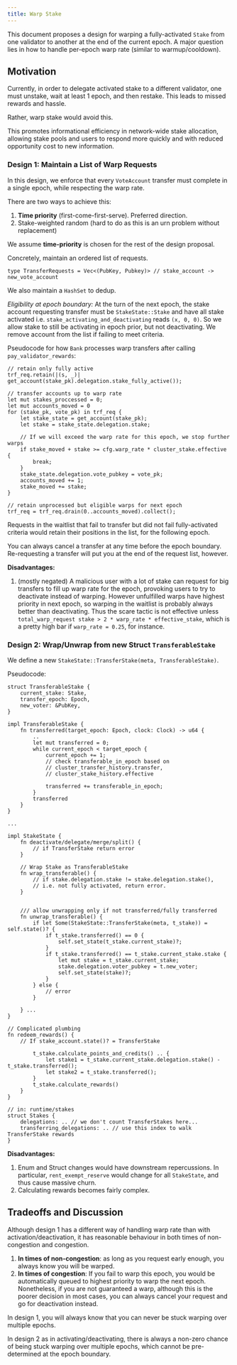 ```yaml
---
title: Warp Stake
---
```


This document proposes a design for warping a fully-activated `Stake` from one validator to another at the end of the current epoch. A major question lies in how to handle per-epoch warp rate (similar to warmup/cooldown).

## Motivation
Currently, in order to delegate activated stake to a different validator, one must unstake, wait at least 1 epoch, and then restake. This leads to missed rewards and hassle.

Rather, warp stake would avoid this.

This promotes informational efficiency in network-wide stake allocation, allowing stake pools and users to respond more quickly and with reduced opportunity cost to new information.

### Design 1: Maintain a List of Warp Requests
In this design, we enforce that every `VoteAccount` transfer must complete in a single epoch, while respecting the warp rate.

There are two ways to achieve this:
1. **Time priority** (first-come-first-serve). Preferred direction.
2. Stake-weighted random (hard to do as this is an urn problem without replacement)

We assume **time-priority** is chosen for the rest of the design proposal.


Concretely, maintain an ordered list of requests. 

`type TransferRequests = Vec<(PubKey, Pubkey)> // stake_account -> new_vote_account`

We also maintain a `HashSet` to dedup.

*Eligibility at epoch boundary:* At the turn of the next epoch, the stake account requesting transfer must be `StakeState::Stake` and have all stake activated  i.e. `stake_activating_and_deactivating` reads `(x, 0, 0)`. So we allow stake to still be activating in epoch prior, but not deactivating. We remove account from the list if failing to meet criteria. 

Pseudocode for how `Bank` processes warp transfers after calling `pay_validator_rewards`:
```
// retain only fully active
trf_req.retain(|(s, _)| get_account(stake_pk).delegation.stake_fully_active());

// transfer accounts up to warp rate
let mut stakes_proccessed = 0;
let mut accounts_moved = 0
for (stake_pk, vote_pk) in trf_req {
    let stake_state = get_account(stake_pk);
    let stake = stake_state.delegation.stake;
    
    // If we will exceed the warp rate for this epoch, we stop further warps
    if stake_moved + stake >= cfg.warp_rate * cluster_stake.effective {
        break;
    }
    stake_state.delegation.vote_pubkey = vote_pk;
    accounts_moved += 1;
    stake_moved += stake;
}

// retain unprocessed but eligible warps for next epoch
trf_req = trf_req.drain(0..accounts_moved).collect();
```

Requests in the waitlist that fail to transfer but did not fail fully-activated criteria would retain their positions in the list, for the following epoch.

You can always cancel a transfer at any time before the epoch boundary. Re-requesting a transfer will put you at the end of the request list, however.


**Disadvantages:**
1. (mostly negated) A malicious user with a lot of stake can request for big transfers to fill up warp rate for the epoch, provoking users to try to deactivate instead of warping. However unfulfilled warps have highest priority in next epoch, so warping in the waitlist is probably always better than deactivating. Thus the scare tactic is not effective unless `total_warp_request stake > 2 * warp_rate * effective_stake`, which is a pretty high bar if `warp_rate = 0.25`, for instance.

### Design 2: Wrap/Unwrap from new Struct `TransferableStake`
We define a new `StakeState::TransferStake(meta, TransferableStake)`.

Pseudocode:
```
struct TransferableStake {
    current_stake: Stake,
    transfer_epoch: Epoch,
    new_voter: &PubKey,
}

impl TransferableStake {
    fn transferred(target_epoch: Epoch, clock: Clock) -> u64 {
        ..
        let mut transferred = 0;
        while current_epoch < target_epoch {
            current_epoch += 1;
            // check transferable_in_epoch based on 
            // cluster_transfer_history.transfer, 
            // cluster_stake_history.effective

            transferred += transferable_in_epoch;
        }
        transferred
    }
}

...

impl StakeState {
    fn deactivate/delegate/merge/split() {
        // if TransferStake return error
    }
    
    // Wrap Stake as TransferableStake
    fn wrap_transferable() {
        // if stake.delegation.stake != stake.delegation.stake(), 
        // i.e. not fully activated, return error.
    }

    
    /// allow unwrapping only if not transferred/fully transferred
    fn unwrap_transferable() {
        if let Some(StakeState::TransferStake(meta, t_stake)) = self.state()? {
            if t_stake.transferred() == 0 {
                self.set_state(t_stake.current_stake)?;
            }
            if t_stake.transferred() == t_stake.current_stake.stake {
                let mut stake = t_stake.current_stake;
                stake.delegation.voter_pubkey = t.new_voter;
                self.set_state(stake)?;
            }
        } else {
            // error
        }
        
    } ...
}

// Complicated plumbing
fn redeem_rewards() {
    // If stake_account.state()? = TransferStake 
    
        t_stake.calculate_points_and_credits() .. {
            let stake1 = t_stake.current_stake.delegation.stake() - t_stake.transferred();
            let stake2 = t_stake.transferred();
        }
        t_stake.calculate_rewards()
    }
}

// in: runtime/stakes
struct Stakes {
    delegations: .. // we don't count TransferStakes here...
    transferring_delegations: .. // use this index to walk TransferStake rewards
}
```

**Disadvantages:**
1. Enum and Struct changes would have downstream repercussions. In particular, `rent_exempt_reserve` would change for all `StakeState`, and thus cause massive churn.
2. Calculating rewards becomes fairly complex.

## Tradeoffs and Discussion
Although design 1 has a different way of handling warp rate than with activation/deactivation, it has reasonable behaviour in both times of non-congestion and congestion.

1. **In times of non-congestion**: as long as you request early enough, you always know you will be warped. 
2. **In times of congestion**: If you fail to warp this epoch, you would be automatically queued to highest priority to warp the next epoch. 
    Nonetheless, if you are not guaranteed a warp, although this is the poorer decision in most cases, you can always cancel your request and go for deactivation instead. 

In design 1, you will always know that you can never be stuck warping over multiple epochs. 

In design 2 as in activating/deactivating, there is always a non-zero chance of being stuck warping over multiple epochs, which cannot be pre-determined at the epoch boundary.
